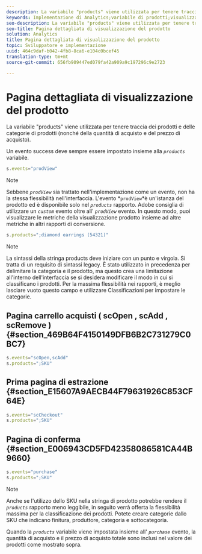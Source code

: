 ```yaml
---
description: La variabile "products" viene utilizzata per tenere traccia dei prodotti e delle categorie di prodotti (nonché della quantità di acquisto e del prezzo di acquisto).
keywords: Implementazione di Analytics;variabile di prodotti;visualizzazione di prodotto;evento di successo
seo-description: La variabile "products" viene utilizzata per tenere traccia dei prodotti e delle categorie di prodotti (nonché della quantità di acquisto e del prezzo di acquisto).
seo-title: Pagina dettagliata di visualizzazione del prodotto
solution: Analytics
title: Pagina dettagliata di visualizzazione del prodotto
topic: Sviluppatore e implementazione
uuid: 464c9daf-b042-4fb8-8ca6-e104c0bcef45
translation-type: tm+mt
source-git-commit: 656fb909447ed079fa42a909a9c197296c9e2723

---
```



# Pagina dettagliata di visualizzazione del prodotto

La variabile "products" viene utilizzata per tenere traccia dei prodotti e delle categorie di prodotti (nonché della quantità di acquisto e del prezzo di acquisto).

Un evento success deve sempre essere impostato insieme alla *`products`* variabile.

```js
s.events="prodView"
```

>[!NOTE]
>
>Sebbene *`prodView`* sia trattato nell'implementazione come un evento, non ha la stessa flessibilità nell'interfaccia. L'evento *`prodView`*è un'istanza del prodotto ed è disponibile solo nel *`products`* rapporto. Adobe consiglia di utilizzare un *`custom`* evento oltre all' *`prodView`* evento. In questo modo, puoi visualizzare le metriche della visualizzazione prodotto insieme ad altre metriche in altri rapporti di conversione.

```js
s.products=";diamond earrings (54321)"
```

>[!NOTE]
>
>La sintassi della stringa products deve iniziare con un punto e virgola. Si tratta di un requisito di sintassi legacy. È stato utilizzato in precedenza per delimitare la categoria e il prodotto, ma questo crea una limitazione all'interno dell'interfaccia se si desidera modificare il modo in cui si classificano i prodotti. Per la massima flessibilità nei rapporti, è meglio lasciare vuoto questo campo e utilizzare Classificazioni per impostare le categorie.

## Pagina carrello acquisti ( scOpen , scAdd , scRemove ) {#section_469B64F4150149DFB6B2C731279C0BC7}

```js
s.events="scOpen,scAdd" 
s.products=";SKU" 
```

## Prima pagina di estrazione {#section_E15607A9AECB44F79631926C853CF64E}

```js
s.events="scCheckout" 
s.products=";SKU" 
```

## Pagina di conferma {#section_E006943CD5FD42358086581CA44B9660}

```js
s.events="purchase" 
s.products=";SKU" 
```

>[!NOTE]
>
>Anche se l'utilizzo dello SKU nella stringa di prodotto potrebbe rendere il *`products`* rapporto meno leggibile, in seguito verrà offerta la flessibilità massima per la classificazione dei prodotti. Potete creare categorie dallo SKU che indicano finitura, produttore, categoria e sottocategoria.

Quando la *`products`* variabile viene impostata insieme all' *`purchase`* evento, la quantità di acquisto e il prezzo di acquisto totale sono inclusi nel valore dei prodotti come mostrato sopra.
